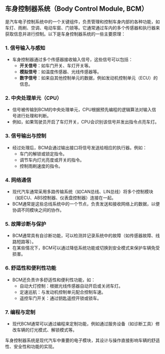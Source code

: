 ## 车身控制器系统（Body Control Module, BCM）
是汽车电子控制系统中的一个关键组件，负责管理和控制车身内部的各种功能，如车灯、雨刷、空调、电动车窗、门锁等。它通常通过车内的多个传感器和执行器来获取信息并进行控制。以下是车身控制器系统的一些主要原理：

### 1. **信号输入与感知**
   - 车身控制器通过多个传感器接收输入信号，这些信号可以包括：
     - **开关信号**：如车门开关、车灯开关等。
     - **模拟信号**：如温度传感器、光线传感器等。
     - **数字信号**：如来自其他控制单元的数据，例如发动机控制单元（ECU）的信息。

### 2. **中央处理单元（CPU）**
   - 信号被传输到BCM的中央处理单元，CPU根据预先编程的逻辑算法对输入信号进行处理和判断。
   - 例如，如果驾驶员开启了车灯开关，CPU会识别该信号并发出指令点亮车灯。

### 3. **信号输出与控制**
   - 经过处理后，BCM会通过输出接口将信号发送给相应的执行器。例如：
     - 车门的解锁或锁定指令。
     - 调节车内灯光亮度或开关的指令。
     - 控制雨刷速度的指令。

### 4. **网络通信**
   - 现代汽车通常采用多路传输系统（如CAN总线、LIN总线）将多个控制模块（如ECU、ABS控制器、仪表盘控制器）连接在一起。
   - BCM通常是这些总线系统中的一个节点，负责发送和接收网络上的数据，以便协调不同模块之间的协作。

### 5. **故障诊断与保护**
   - BCM通常具有自诊断功能，可以检测并记录系统中的故障（如传感器故障、线路短路等）。
   - 在某些情况下，BCM可以通过降低系统功能或切换到安全模式来保护车辆免受损害。

### 6. **舒适性和便利性功能**
   - BCM还负责许多舒适性和便利性功能，如：
     - 自动大灯控制：根据光线传感器自动开启或关闭车灯。
     - 定速巡航：与发动机控制单元配合控制车速。
     - 遥控车门开关：通过钥匙遥控开锁或锁车。

### 7. **编程与定制**
   - 现代BCM通常可以通过编程来定制功能，例如通过服务设备（如诊断工具）修改车辆的灯光模式、解锁模式等。

车身控制器系统是现代汽车中重要的电子模块，其设计与操作直接影响车辆的舒适性、安全性和功能的实现。